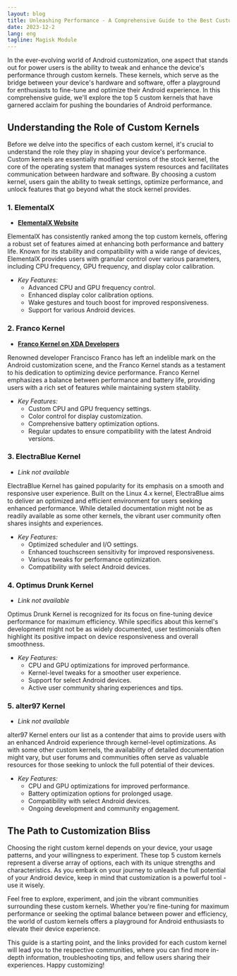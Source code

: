 ```yaml
---
layout: blog
title: Unleashing Performance - A Comprehensive Guide to the Best Custom Kernels for Android
date: 2023-12-2
lang: eng
tagline: Magisk Module
---
```


In the ever-evolving world of Android customization, one aspect that stands out for power users is the ability to tweak and enhance the device's performance through custom kernels. These kernels, which serve as the bridge between your device's hardware and software, offer a playground for enthusiasts to fine-tune and optimize their Android experience. In this comprehensive guide, we'll explore the top 5 custom kernels that have garnered acclaim for pushing the boundaries of Android performance.

## Understanding the Role of Custom Kernels

Before we delve into the specifics of each custom kernel, it's crucial to understand the role they play in shaping your device's performance. Custom kernels are essentially modified versions of the stock kernel, the core of the operating system that manages system resources and facilitates communication between hardware and software. By choosing a custom kernel, users gain the ability to tweak settings, optimize performance, and unlock features that go beyond what the stock kernel provides.

### 1. ElementalX
   - **[ElementalX Website](https://elementalx.org/)**

   ElementalX has consistently ranked among the top custom kernels, offering a robust set of features aimed at enhancing both performance and battery life. Known for its stability and compatibility with a wide range of devices, ElementalX provides users with granular control over various parameters, including CPU frequency, GPU frequency, and display color calibration.

   - *Key Features:*
     - Advanced CPU and GPU frequency control.
     - Enhanced display color calibration options.
     - Wake gestures and touch boost for improved responsiveness.
     - Support for various Android devices.

### 2. Franco Kernel
   - **[Franco Kernel on XDA Developers](https://www.xda-developers.com/franco-kernel/)**

   Renowned developer Francisco Franco has left an indelible mark on the Android customization scene, and the Franco Kernel stands as a testament to his dedication to optimizing device performance. Franco Kernel emphasizes a balance between performance and battery life, providing users with a rich set of features while maintaining system stability.

   - *Key Features:*
     - Custom CPU and GPU frequency settings.
     - Color control for display customization.
     - Comprehensive battery optimization options.
     - Regular updates to ensure compatibility with the latest Android versions.

### 3. ElectraBlue Kernel
   - *Link not available*

   ElectraBlue Kernel has gained popularity for its emphasis on a smooth and responsive user experience. Built on the Linux 4.x kernel, ElectraBlue aims to deliver an optimized and efficient environment for users seeking enhanced performance. While detailed documentation might not be as readily available as some other kernels, the vibrant user community often shares insights and experiences.

   - *Key Features:*
     - Optimized scheduler and I/O settings.
     - Enhanced touchscreen sensitivity for improved responsiveness.
     - Various tweaks for performance optimization.
     - Compatibility with select Android devices.

### 4. Optimus Drunk Kernel
   - *Link not available*

   Optimus Drunk Kernel is recognized for its focus on fine-tuning device performance for maximum efficiency. While specifics about this kernel's development might not be as widely documented, user testimonials often highlight its positive impact on device responsiveness and overall smoothness.

   - *Key Features:*
     - CPU and GPU optimizations for improved performance.
     - Kernel-level tweaks for a smoother user experience.
     - Support for select Android devices.
     - Active user community sharing experiences and tips.

### 5. alter97 Kernel
   - *Link not available*

   alter97 Kernel enters our list as a contender that aims to provide users with an enhanced Android experience through kernel-level optimizations. As with some other custom kernels, the availability of detailed documentation might vary, but user forums and communities often serve as valuable resources for those seeking to unlock the full potential of their devices.

   - *Key Features:*
     - CPU and GPU optimizations for improved performance.
     - Battery optimization options for prolonged usage.
     - Compatibility with select Android devices.
     - Ongoing development and community engagement.

## The Path to Customization Bliss

Choosing the right custom kernel depends on your device, your usage patterns, and your willingness to experiment. These top 5 custom kernels represent a diverse array of options, each with its unique strengths and characteristics. As you embark on your journey to unleash the full potential of your Android device, keep in mind that customization is a powerful tool - use it wisely.

Feel free to explore, experiment, and join the vibrant communities surrounding these custom kernels. Whether you're fine-tuning for maximum performance or seeking the optimal balance between power and efficiency, the world of custom kernels offers a playground for Android enthusiasts to elevate their device experience.

This guide is a starting point, and the links provided for each custom kernel will lead you to the respective communities, where you can find more in-depth information, troubleshooting tips, and fellow users sharing their experiences. Happy customizing!
